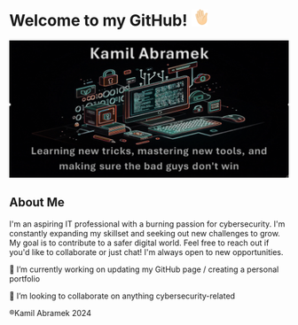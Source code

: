 # Welcome to my GitHub! <img src="https://github.com/abramekamil/abramekamil/blob/main/Pictures/waving-hand.gif" width="30"/>


<img src="https://github.com/abramekamil/abramekamil/blob/main/Pictures/banner.png" width="750"/>

## About Me

I'm an aspiring IT professional with a burning passion for cybersecurity. I'm constantly expanding my skillset and seeking out new challenges to grow. My goal is to contribute to a safer digital world.
Feel free to reach out if you'd like to collaborate or just chat! I'm always open to new opportunities. 


🔭 I’m currently working on updating my GitHub page / creating a personal portfolio

👯 I’m looking to collaborate on anything cybersecurity-related





®Kamil Abramek 2024

